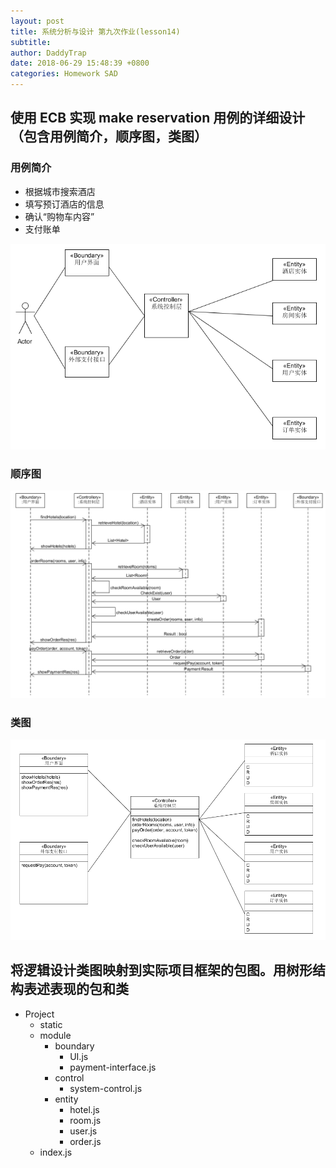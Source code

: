 ```yaml
---
layout: post
title: 系统分析与设计 第九次作业(lesson14)
subtitle:
author: DaddyTrap
date: 2018-06-29 15:48:39 +0800
categories: Homework SAD
---
```

## 使用 ECB 实现 make reservation 用例的详细设计（包含用例简介，顺序图，类图）


### 用例简介

<!-- more -->

+ 根据城市搜索酒店
+ 填写预订酒店的信息
+ 确认“购物车内容”
+ 支付账单

![](/assets/sad-9/use-cases.png)

### 顺序图

![](/assets/sad-9/sequence.png)

### 类图

![](/assets/sad-9/class.png)

## 将逻辑设计类图映射到实际项目框架的包图。用树形结构表述表现的包和类

+ Project
	+ static
	+ module
		+ boundary
			+ UI.js
			+ payment-interface.js
		+ control
			+ system-control.js
		+ entity
			+ hotel.js
			+ room.js
			+ user.js
			+ order.js
	+ index.js